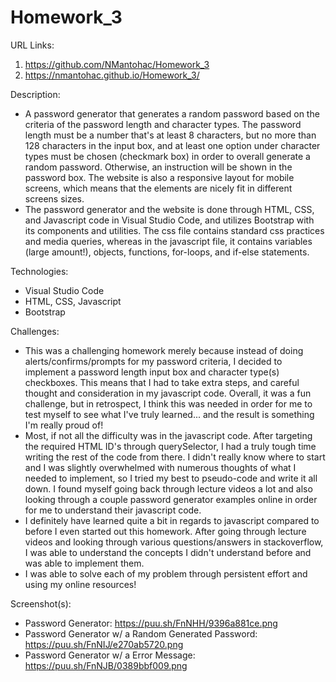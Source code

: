 # Homework_3

URL Links:
  1) https://github.com/NMantohac/Homework_3
  2) https://nmantohac.github.io/Homework_3/
  
Description:
  - A password generator that generates a random password based on the criteria of the password length and character types. The password 
    length must be a number that's at least 8 characters, but no more than 128 characters in the input box, and at least one option under
    character types must be chosen (checkmark box) in order to overall generate a random password. Otherwise, an instruction will be
    shown in the password box. The website is also a responsive layout for mobile screens, which means that the elements are nicely fit 
    in different screens sizes.
  - The password generator and the website is done through HTML, CSS, and Javascript code in Visual Studio Code, and utilizes
    Bootstrap with its components and utilities. The css file contains standard css practices and media queries, whereas in the
    javascript file, it contains variables (large amount!), objects, functions, for-loops, and if-else statements.
  
 Technologies:
  - Visual Studio Code
  - HTML, CSS, Javascript
  - Bootstrap
  
  Challenges:
  - This was a challenging homework merely because instead of doing alerts/confirms/prompts for my password criteria, I decided to 
    implement a password length input box and character type(s) checkboxes. This means that I had to take extra steps, and careful 
    thought and consideration in my javascript code. Overall, it was a fun challenge, but in retrospect, I think this was needed 
    in order for me to test myself to see what I've truly learned... and the result is something I'm really proud of!
  - Most, if not all the difficulty was in the javascript code. After targeting the required HTML ID's through querySelector, I had a
    truly tough time writing the rest of the code from there. I didn't really know where to start and I was slightly overwhelmed with
    numerous thoughts of what I needed to implement, so I tried my best to pseudo-code and write it all down. I found myself going back
    through lecture videos a lot and also looking through a couple password generator examples online in order for me to understand
    their javascript code.
  - I definitely have learned quite a bit in regards to javascript compared to before I even started out this homework. After going 
    through lecture videos and looking through various questions/answers in stackoverflow, I was able to understand the concepts I 
    didn't understand before and was able to implement them.
  - I was able to solve each of my problem through persistent effort and using my online resources!
    
  Screenshot(s):
  - Password Generator: https://puu.sh/FnNHH/9396a881ce.png
  - Password Generator w/ a Random Generated Password: https://puu.sh/FnNIJ/e270ab5720.png
  - Password Generator w/ a Error Message: https://puu.sh/FnNJB/0389bbf009.png
  
  

